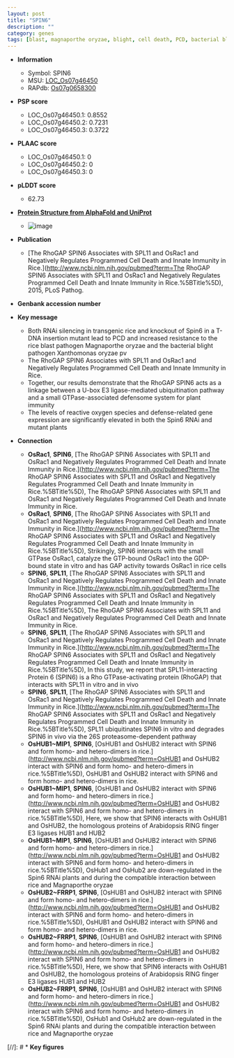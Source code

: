 ```yaml
---
layout: post
title: "SPIN6"
description: ""
category: genes
tags: [blast, magnaporthe oryzae, blight, cell death, PCD, bacterial blight, resistance, innate immunity, immunity, reactive oxygen species]
---
```


* **Information**  
    + Symbol: SPIN6  
    + MSU: [LOC_Os07g46450](http://rice.plantbiology.msu.edu/cgi-bin/ORF_infopage.cgi?orf=LOC_Os07g46450)  
    + RAPdb: [Os07g0658300](http://rapdb.dna.affrc.go.jp/viewer/gbrowse_details/irgsp1?name=Os07g0658300)  

* **PSP score**  
    + LOC_Os07g46450.1: 0.8552 
    + LOC_Os07g46450.2: 0.7231 
    + LOC_Os07g46450.3: 0.3722 

* **PLAAC score**  
    + LOC_Os07g46450.1: 0 
    + LOC_Os07g46450.2: 0 
    + LOC_Os07g46450.3: 0 

* **pLDDT score**
    + 62.73

* **[Protein Structure from AlphaFold and UniProt](https://www.uniprot.org/uniprotkb/Q0D3Z0/entry#structure)**
    + ![image](https://ricepsp.github.io/images/Q0/AF-Q0D3Z0-F1.png)

* **Publication**  
    + [The RhoGAP SPIN6 Associates with SPL11 and OsRac1 and Negatively Regulates Programmed Cell Death and Innate Immunity in Rice.](http://www.ncbi.nlm.nih.gov/pubmed?term=The RhoGAP SPIN6 Associates with SPL11 and OsRac1 and Negatively Regulates Programmed Cell Death and Innate Immunity in Rice.%5BTitle%5D), 2015, PLoS Pathog.

* **Genbank accession number**  

* **Key message**  
    + Both RNAi silencing in transgenic rice and knockout of Spin6 in a T-DNA insertion mutant lead to PCD and increased resistance to the rice blast pathogen Magnaporthe oryzae and the bacterial blight pathogen Xanthomonas oryzae pv
    + The RhoGAP SPIN6 Associates with SPL11 and OsRac1 and Negatively Regulates Programmed Cell Death and Innate Immunity in Rice.
    + Together, our results demonstrate that the RhoGAP SPIN6 acts as a linkage between a U-box E3 ligase-mediated ubiquitination pathway and a small GTPase-associated defensome system for plant immunity
    + The levels of reactive oxygen species and defense-related gene expression are significantly elevated in both the Spin6 RNAi and mutant plants

* **Connection**  
    + __OsRac1__, __SPIN6__, [The RhoGAP SPIN6 Associates with SPL11 and OsRac1 and Negatively Regulates Programmed Cell Death and Innate Immunity in Rice.](http://www.ncbi.nlm.nih.gov/pubmed?term=The RhoGAP SPIN6 Associates with SPL11 and OsRac1 and Negatively Regulates Programmed Cell Death and Innate Immunity in Rice.%5BTitle%5D), The RhoGAP SPIN6 Associates with SPL11 and OsRac1 and Negatively Regulates Programmed Cell Death and Innate Immunity in Rice.
    + __OsRac1__, __SPIN6__, [The RhoGAP SPIN6 Associates with SPL11 and OsRac1 and Negatively Regulates Programmed Cell Death and Innate Immunity in Rice.](http://www.ncbi.nlm.nih.gov/pubmed?term=The RhoGAP SPIN6 Associates with SPL11 and OsRac1 and Negatively Regulates Programmed Cell Death and Innate Immunity in Rice.%5BTitle%5D), Strikingly, SPIN6 interacts with the small GTPase OsRac1, catalyze the GTP-bound OsRac1 into the GDP-bound state in vitro and has GAP activity towards OsRac1 in rice cells
    + __SPIN6__, __SPL11__, [The RhoGAP SPIN6 Associates with SPL11 and OsRac1 and Negatively Regulates Programmed Cell Death and Innate Immunity in Rice.](http://www.ncbi.nlm.nih.gov/pubmed?term=The RhoGAP SPIN6 Associates with SPL11 and OsRac1 and Negatively Regulates Programmed Cell Death and Innate Immunity in Rice.%5BTitle%5D), The RhoGAP SPIN6 Associates with SPL11 and OsRac1 and Negatively Regulates Programmed Cell Death and Innate Immunity in Rice.
    + __SPIN6__, __SPL11__, [The RhoGAP SPIN6 Associates with SPL11 and OsRac1 and Negatively Regulates Programmed Cell Death and Innate Immunity in Rice.](http://www.ncbi.nlm.nih.gov/pubmed?term=The RhoGAP SPIN6 Associates with SPL11 and OsRac1 and Negatively Regulates Programmed Cell Death and Innate Immunity in Rice.%5BTitle%5D), In this study, we report that SPL11-interacting Protein 6 (SPIN6) is a Rho GTPase-activating protein (RhoGAP) that interacts with SPL11 in vitro and in vivo
    + __SPIN6__, __SPL11__, [The RhoGAP SPIN6 Associates with SPL11 and OsRac1 and Negatively Regulates Programmed Cell Death and Innate Immunity in Rice.](http://www.ncbi.nlm.nih.gov/pubmed?term=The RhoGAP SPIN6 Associates with SPL11 and OsRac1 and Negatively Regulates Programmed Cell Death and Innate Immunity in Rice.%5BTitle%5D), SPL11 ubiquitinates SPIN6 in vitro and degrades SPIN6 in vivo via the 26S proteasome-dependent pathway
    + __OsHUB1~MIP1__, __SPIN6__, [OsHUB1 and OsHUB2 interact with SPIN6 and form homo- and hetero-dimers in rice.](http://www.ncbi.nlm.nih.gov/pubmed?term=OsHUB1 and OsHUB2 interact with SPIN6 and form homo- and hetero-dimers in rice.%5BTitle%5D), OsHUB1 and OsHUB2 interact with SPIN6 and form homo- and hetero-dimers in rice.
    + __OsHUB1~MIP1__, __SPIN6__, [OsHUB1 and OsHUB2 interact with SPIN6 and form homo- and hetero-dimers in rice.](http://www.ncbi.nlm.nih.gov/pubmed?term=OsHUB1 and OsHUB2 interact with SPIN6 and form homo- and hetero-dimers in rice.%5BTitle%5D), Here, we show that SPIN6 interacts with OsHUB1 and OsHUB2, the homologous proteins of Arabidopsis RING finger E3 ligases HUB1 and HUB2
    + __OsHUB1~MIP1__, __SPIN6__, [OsHUB1 and OsHUB2 interact with SPIN6 and form homo- and hetero-dimers in rice.](http://www.ncbi.nlm.nih.gov/pubmed?term=OsHUB1 and OsHUB2 interact with SPIN6 and form homo- and hetero-dimers in rice.%5BTitle%5D), OsHub1 and OsHub2 are down-regulated in the Spin6 RNAi plants and during the compatible interaction between rice and Magnaporthe oryzae
    + __OsHUB2~FRRP1__, __SPIN6__, [OsHUB1 and OsHUB2 interact with SPIN6 and form homo- and hetero-dimers in rice.](http://www.ncbi.nlm.nih.gov/pubmed?term=OsHUB1 and OsHUB2 interact with SPIN6 and form homo- and hetero-dimers in rice.%5BTitle%5D), OsHUB1 and OsHUB2 interact with SPIN6 and form homo- and hetero-dimers in rice.
    + __OsHUB2~FRRP1__, __SPIN6__, [OsHUB1 and OsHUB2 interact with SPIN6 and form homo- and hetero-dimers in rice.](http://www.ncbi.nlm.nih.gov/pubmed?term=OsHUB1 and OsHUB2 interact with SPIN6 and form homo- and hetero-dimers in rice.%5BTitle%5D), Here, we show that SPIN6 interacts with OsHUB1 and OsHUB2, the homologous proteins of Arabidopsis RING finger E3 ligases HUB1 and HUB2
    + __OsHUB2~FRRP1__, __SPIN6__, [OsHUB1 and OsHUB2 interact with SPIN6 and form homo- and hetero-dimers in rice.](http://www.ncbi.nlm.nih.gov/pubmed?term=OsHUB1 and OsHUB2 interact with SPIN6 and form homo- and hetero-dimers in rice.%5BTitle%5D), OsHub1 and OsHub2 are down-regulated in the Spin6 RNAi plants and during the compatible interaction between rice and Magnaporthe oryzae

[//]: # * **Key figures**  


